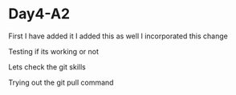 # Day4-A2

First I have added it 
I added this as well
I incorporated this change

Testing if its working or not

Lets check the git skills

Trying out the git pull command
